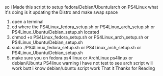 so i Made this script to setup fedora/Debian/Ubuntu/arch  on PS4Linux
what it's doing is it updating the Distro and make  swap space
1. open a terminal
2. cd where the PS4Linux_fedora_setup.sh  or PS4Linux_arch_setup.sh or PS4Linux_Ubuntu/Debian_setup.sh located
3. chmod +x PS4Linux_fedora_setup.sh  or PS4Linux_arch_setup.sh or PS4Linux_Ubuntu/Debian_setup.sh
4. sudo ./PS4Linux_fedora_setup.sh   or PS4Linux_arch_setup.sh or PS4Linux_Ubuntu/Debian_setup.sh
5. make sure you on fedora ps4 linux or ArchLinux ps4linux or debian/Ubuntu PS4linux
warning i have not test to see arch script will work butt i know debian/ubuntu script work
That it 
Thanks for Reading
